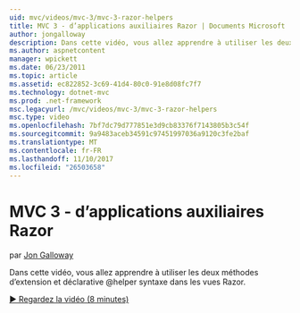 ```yaml
---
uid: mvc/videos/mvc-3/mvc-3-razor-helpers
title: MVC 3 - d’applications auxiliaires Razor | Documents Microsoft
author: jongalloway
description: Dans cette vidéo, vous allez apprendre à utiliser les deux méthodes d’extension et déclarative @helper syntaxe dans les vues Razor.
ms.author: aspnetcontent
manager: wpickett
ms.date: 06/23/2011
ms.topic: article
ms.assetid: ec822852-3c69-41d4-80c0-91e8d08fc7f7
ms.technology: dotnet-mvc
ms.prod: .net-framework
msc.legacyurl: /mvc/videos/mvc-3/mvc-3-razor-helpers
msc.type: video
ms.openlocfilehash: 7bf7dc79d777851e3d9cb83376f7143805b3c54f
ms.sourcegitcommit: 9a9483aceb34591c97451997036a9120c3fe2baf
ms.translationtype: MT
ms.contentlocale: fr-FR
ms.lasthandoff: 11/10/2017
ms.locfileid: "26503658"
---
```

<a name="mvc-3---razor-helpers"></a>MVC 3 - d’applications auxiliaires Razor
====================
par [Jon Galloway](https://github.com/jongalloway)

Dans cette vidéo, vous allez apprendre à utiliser les deux méthodes d’extension et déclarative @helper syntaxe dans les vues Razor.

[&#9654; Regardez la vidéo (8 minutes)](https://channel9.msdn.com/Blogs/ASP-NET-Site-Videos/mvc-3-razor-helpers)
